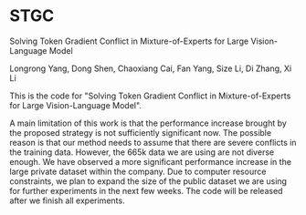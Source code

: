# STGC
Solving Token Gradient Conflict in Mixture-of-Experts for Large Vision-Language Model

Longrong Yang, Dong Shen, Chaoxiang Cai, Fan Yang, Size Li, Di Zhang, Xi Li

This is the code for "Solving Token Gradient Conflict in Mixture-of-Experts for Large Vision-Language Model".

A main limitation of this work is that the performance increase brought by the proposed strategy is not sufficiently significant now. The possible reason is that our method needs to assume that there are severe conflicts in the training data. However, the 665k data we are using are not diverse enough. We have observed a more significant performance increase in the large private dataset within the company. Due to computer resource constraints, we plan to expand the size of the public dataset we are using for further experiments in the next few weeks. The code will be released after we finish all experiments.
